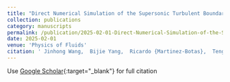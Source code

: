 ```yaml
---
title: "Direct Numerical Simulation of the Supersonic Turbulent Boundary Layer of Supercritical Carbon Dioxide"
collection: publications
category: manuscripts
permalink: /publication/2025-02-01-Direct-Numerical-Simulation-of-the-Supersonic-Turbulent-Boundary-Layer-of-Supercritical-Carbon-Dioxide
date: 2025-02-01
venue: 'Physics of Fluids'
citation: ' Jinhong Wang,  Bijie Yang,  Ricardo {Martinez-Botas},  Teng Cao, &quot;Direct Numerical Simulation of the Supersonic Turbulent Boundary Layer of Supercritical Carbon Dioxide.&quot; Physics of Fluids, 2025.'
---
```

Use [Google Scholar](https://scholar.google.com/scholar?q=Direct+Numerical+Simulation+of+the+Supersonic+Turbulent+Boundary+Layer+of+Supercritical+Carbon+Dioxide){:target="_blank"} for full citation